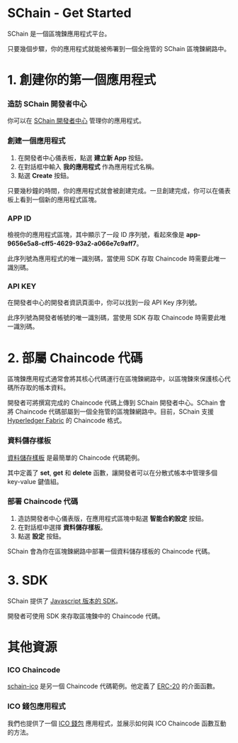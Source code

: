 # SChain - Get Started

SChain 是一個區塊鍊應用程式平台。

只要幾個步驟，你的應用程式就能被佈署到一個全拖管的 SChain 區塊鍊網路中。

# 1. 創建你的第一個應用程式

### 造訪 SChain 開發者中心

你可以在 [SChain 開發者中心](http://ec2-13-231-26-144.ap-northeast-1.compute.amazonaws.com/app) 管理你的應用程式。

### 創建一個應用程式

1. 在開發者中心儀表板，點選 **建立新 App** 按鈕。
2. 在對話框中輸入 **我的應用程式** 作為應用程式名稱。
3. 點選 **Create** 按鈕。

只要幾秒鐘的時間，你的應用程式就會被創建完成。一旦創建完成，你可以在儀表板上看到一個新的應用程式區塊。

### APP ID

檢視你的應用程式區塊，其中顯示了一段 ID 序列號，看起來像是 **app-9656e5a8-cff5-4629-93a2-a066e7c9aff7**。

此序列號為應用程式的唯一識別碼，當使用 SDK 存取 Chaincode 時需要此唯一識別碼。

### API KEY

在開發者中心的開發者資訊頁面中，你可以找到一段 API Key 序列號。

此序列號為開發者帳號的唯一識別碼，當使用 SDK 存取 Chaincode 時需要此唯一識別碼。

# 2. 部屬 Chaincode 代碼

區塊鍊應用程式通常會將其核心代碼運行在區塊鍊網路中，以區塊鍊來保護核心代碼所存取的帳本資料。

開發者可將撰寫完成的 Chaincode 代碼上傳到 SChain 開發者中心。SChain 會將 Chaincode 代碼部屬到一個全拖管的區塊鍊網路中。目前，SChain 支援 [Hyperledger Fabric](https://www.hyperledger.org/projects/fabric) 的 Chaincode 格式。

### 資料儲存樣板

[資料儲存樣板](https://github.com/issbgkh/simple-store) 是最簡單的 Chaincode 代碼範例。

其中定義了 **set**, **get** 和 **delete** 函數，讓開發者可以在分散式帳本中管理多個 key-value 鍵值組。

### 部署 Chaincode 代碼

1. 造訪開發者中心儀表版，在應用程式區塊中點選 **智能合約設定** 按鈕。
2. 在對話框中選擇 **資料儲存樣板**。
3. 點選 **設定** 按鈕。

SChain 會為你在區塊鍊網路中部署一個資料儲存樣板的 Chaincode 代碼。

# 3. SDK

SChain 提供了 [Javascript 版本的 SDK](https://github.com/issbgkh/schain-sdk)。

開發者可使用 SDK 來存取區塊鍊中的 Chaincode 代碼。

# 其他資源

### ICO Chaincode

[schain-ico](https://github.com/issbgkh/schain-ico) 是另一個 Chaincode 代碼範例。他定義了 [ERC-20](https://en.wikipedia.org/wiki/ERC-20) 的介面函數。

### ICO 錢包應用程式

我們也提供了一個 [ICO 錢包](https://github.com/issbgkh/schain-wallet) 應用程式，並展示如何與 ICO Chaincode 函數互動的方法。
